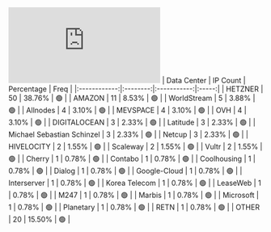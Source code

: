 ![Diagramm](https://github.com/111STAVR111/props/blob/main/Celestia/Testnet/Decentralization/1/README.md)
| Data Center | IP Count | Percentage | Freq |
|:------------:|:--------:|:-----------:|:-----:|
| HETZNER | 50 | 38.76% | 🟢 |
| AMAZON | 11 | 8.53% | 🟢 |
| WorldStream | 5 | 3.88% | 🟢 |
| Allnodes | 4 | 3.10% | 🟢 |
| MEVSPACE | 4 | 3.10% | 🟢 |
| OVH | 4 | 3.10% | 🟢 |
| DIGITALOCEAN | 3 | 2.33% | 🟢 |
| Latitude | 3 | 2.33% | 🟢 |
| Michael Sebastian Schinzel | 3 | 2.33% | 🟢 |
| Netcup | 3 | 2.33% | 🟢 |
| HIVELOCITY | 2 | 1.55% | 🟢 |
| Scaleway | 2 | 1.55% | 🟢 |
| Vultr | 2 | 1.55% | 🟢 |
| Cherry | 1 | 0.78% | 🟢 |
| Contabo | 1 | 0.78% | 🟢 |
| Coolhousing | 1 | 0.78% | 🟢 |
| Dialog | 1 | 0.78% | 🟢 |
| Google-Cloud | 1 | 0.78% | 🟢 |
| Interserver | 1 | 0.78% | 🟢 |
| Korea Telecom | 1 | 0.78% | 🟢 |
| LeaseWeb | 1 | 0.78% | 🟢 |
| M247 | 1 | 0.78% | 🟢 |
| Marbis | 1 | 0.78% | 🟢 |
| Microsoft | 1 | 0.78% | 🟢 |
| Planetary | 1 | 0.78% | 🟢 |
| RETN | 1 | 0.78% | 🟢 |
| OTHER | 20 | 15.50% | 🟢 |
